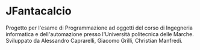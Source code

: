 # JFantacalcio
Progetto per l'esame di Programmazione ad oggetti del corso di Ingegneria informatica e dell'automazione presso l'Università politecnica delle Marche.
Sviluppato da Alessandro Caprarelli, Giacomo Grilli, Christian Manfredi.
